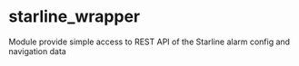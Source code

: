 # starline_wrapper
 Module provide simple access to REST API of the Starline alarm config and navigation data
